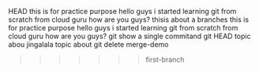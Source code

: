  HEAD
 this is for practice purpose
hello guys i started learning git from scratch from cloud guru
how are you guys?
thisis about a branches
this is for practice purpose
hello guys i started learning git from scratch from cloud guru
how are you guys?
git show a single commitand git HEAD
topic abou
jingalala
topic about git
delete merge-demo
>>>>>>> first-branch
